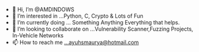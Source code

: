 - 👋 Hi, I’m @AMDINDOWS
- 👀 I’m interested in ...Python, C, Crypto & Lots of Fun 
- 🌱 I’m currently doing ... Something Anything Everything that helps.
- 💞️ I’m looking to collaborate on ...Vulnerability Scanner,Fuzzing Projects, In-Vehicle Networks
- 📫 How to reach me ...ayuhsmaurya@hotmail.com

<!---
AMDINDOWS/AMDINDOWS is a ✨ special ✨ repository because its `README.md` (this file) appears on your GitHub profile.
You can click the Preview link to take a look at your changes.
--->
